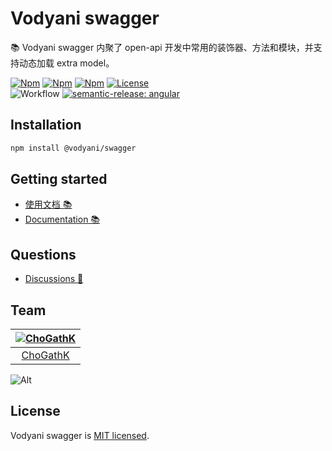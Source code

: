 # Vodyani swagger

📚 Vodyani swagger 内聚了 open-api 开发中常用的装饰器、方法和模块，并支持动态加载 extra model。

[![Npm](https://img.shields.io/npm/v/@vodyani/swagger/latest.svg)](https://www.npmjs.com/package/@vodyani/ark)
[![Npm](https://img.shields.io/npm/v/@vodyani/swagger/beta.svg)](https://www.npmjs.com/package/@vodyani/ark)
[![Npm](https://img.shields.io/npm/dm/@vodyani/swagger)](https://www.npmjs.com/package/@vodyani/ark)
[![License](https://img.shields.io/github/license/vodyani/swagger)](LICENSE)
<br>
![Workflow](https://github.com/vodyani/swagger/actions/workflows/release.yml/badge.svg)
[![semantic-release: angular](https://img.shields.io/badge/semantic--release-angular-e10079?logo=semantic-release)](https://github.com/semantic-release/semantic-release)

## Installation

```sh
npm install @vodyani/swagger
```

## Getting started

- [使用文档 📚](https://vodyani.netlify.app/docs/other/swagger)
- [Documentation 📚](https://vodyani.netlify.app/en/docs/other/swagger)

## Questions

- [Discussions 🧐](https://github.com/vodyani/swagger/discussions)

## Team

|[![ChoGathK](https://github.com/chogathK.png?size=100)](https://github.com/chogathK)|
|:-:|
|[ChoGathK](https://github.com/chogathK)|

![Alt](https://repobeats.axiom.co/api/embed/626cc74ad291885e9eb15d9986c2ce4977748949.svg "Repobeats analytics image")

## License

Vodyani swagger is [MIT licensed](LICENSE).
